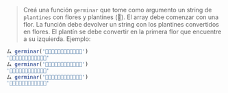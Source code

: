 > Creá una función `germinar` que tome como argumento un string de `plantines` con flores y plantines (🌱). El array debe comenzar con una flor. La función debe devolver un string con los plantines convertidos en flores. El plantín se debe convertir en la primera flor que encuentre a su izquierda. Ejemplo:
>
```javascript
ム germinar('🌷🌱🌻🌱🌸🌱🌷🌱🌻🌱🌸🌱')
'🌷🌷🌻🌻🌸🌸🌷🌷🌻🌻🌸🌸'
ム germinar('🌷🌱🌱🌱🌻🌱🌱🌸🌱🌱🌱🌱')
'🌷🌷🌷🌷🌻🌻🌻🌸🌸🌸🌸🌸'
ム germinar('🌻🌸🌱🌷🌻🌱🌱🌷🌷🌱🌱🌱')
'🌻🌸🌸🌷🌻🌻🌻🌷🌷🌷🌷🌷'
```
